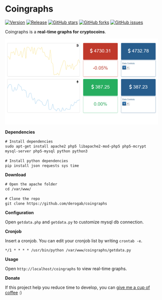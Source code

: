 # Coingraphs

[![Version](https://img.shields.io/badge/version-0.1.0-brightgreen.svg)](https://github.com/derogab/coingraphs)
[![Release](https://img.shields.io/badge/release-beta-lightgrey.svg)](https://github.com/derogab/coingraphs)
[![GitHub stars](https://img.shields.io/github/stars/derogab/coingraphs.svg)](https://github.com/derogab/coingraphs/stargazers)
[![GitHub forks](https://img.shields.io/github/forks/derogab/coingraphs.svg)](https://github.com/derogab/coingraphs/network)
[![GitHub issues](https://img.shields.io/github/issues/derogab/coingraphs.svg)](https://github.com/derogab/coingraphs/issues)

Coingraphs is a **real-time graphs for cryptocoins**.

![Coingraphs Screenshot](screenshot.png)

**Dependencies**
```shell
# Install dependencies
sudo apt-get install apache2 php5 libapache2-mod-php5 php5-mcrypt mysql-server php5-mysql python python3

# Install python dependencies
pip install json requests sys time
```

**Download**

```shell
# Open the apache folder
cd /var/www/

# Clone the repo
git clone https://github.com/derogab/coingraphs
```

**Configuration**

Open `getdata.php` and `getdata.py` to customize mysql db connection.

**Cronjob**

Insert a cronjob. You can edit your cronjob list by writing `crontab -e`. 
```
*/1 * * * * /usr/bin/python /var/www/coingraphs/getdata.py
```

**Usage**

Open `http://localhost/coingraphs` to view real-time graphs.

**Donate**

If this project help you reduce time to develop, you can [give me a cup of coffee](https://www.paypal.me/derogab) :) 
